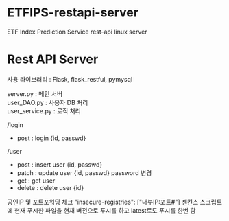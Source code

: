 # ETFIPS-restapi-server
ETF Index Prediction Service rest-api linux server


# Rest API Server

사용 라이브러리 : Flask, flask_restful, pymysql

server.py : 메인 서버 \
user_DAO.py : 사용자 DB 처리 \
user_service.py : 로직 처리 

/login
- post : login {id, passwd}

/user
- post : insert user {id, passwd}
- patch : update user {id, passwd} password 변경
- get : get user
- delete : delete user {id}

공인IP 및 포트포워딩 체크
"insecure-registries": ["내부IP:포트#"]
젠킨스 스크립트에 현재 푸시한 파일을 현재 버전으로 푸시를 하고 latest로도 푸시를 한번 함